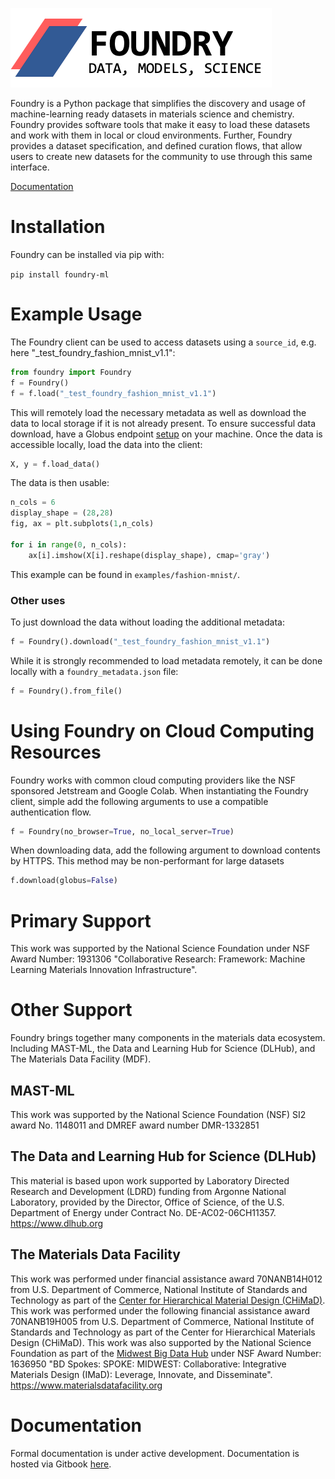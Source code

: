 ![](./assets/foundry.png)

Foundry is a Python package that simplifies the discovery and usage of machine-learning ready datasets in materials science and chemistry. Foundry provides software tools that make it easy to load these datasets and work with them in local or cloud environments. Further, Foundry provides a dataset specification, and defined curation flows, that allow users to create new datasets for the community to use through this same interface.


[Documentation](https://app.gitbook.com/@ai-materials-and-chemistry/s/foundry/v/docs)


# Installation
Foundry can be installed via pip with:

`pip install foundry-ml`

# Example Usage

The Foundry client can be used to access datasets using a `source_id`, e.g. here "_test_foundry_fashion_mnist_v1.1":

```python 
from foundry import Foundry
f = Foundry()
f = f.load("_test_foundry_fashion_mnist_v1.1")
```

This will remotely load the necessary metadata as well as download the data to local storage if it is not already present. To ensure successful data download, have a Globus endpoint [setup](https://www.globus.org/globus-connect-personal) on your machine. Once the data is accessible locally, load the data into the client:

```python 
X, y = f.load_data()
```

The data is then usable:

```python
n_cols = 6
display_shape = (28,28)
fig, ax = plt.subplots(1,n_cols)

for i in range(0, n_cols):
    ax[i].imshow(X[i].reshape(display_shape), cmap='gray')
```

This example can be found in `examples/fashion-mnist/`.

### Other uses
To just download the data without loading the additional metadata:

```python
f = Foundry().download("_test_foundry_fashion_mnist_v1.1")
```

While it is strongly recommended to load metadata remotely, it can be done locally with a `foundry_metadata.json` file:

```python 
f = Foundry().from_file()
```

# Using Foundry on Cloud Computing Resources
Foundry works with common cloud computing providers like the NSF sponsored Jetstream and Google Colab. When instantiating the Foundry client, simple add the following arguments to use a compatible authentication flow.

```python 
f = Foundry(no_browser=True, no_local_server=True)
```

When downloading data, add the following argument to download contents by HTTPS. This method may be non-performant for large datasets
```python 
f.download(globus=False)
```


# Primary Support
This work was supported by the National Science Foundation under NSF Award Number: 1931306 "Collaborative Research: Framework: Machine Learning Materials Innovation Infrastructure".

# Other Support
Foundry brings together many components in the materials data ecosystem. Including MAST-ML, the Data and Learning Hub for Science (DLHub), and The Materials Data Facility (MDF). 

## MAST-ML
This work was supported by the National Science Foundation (NSF) SI2 award No. 1148011 and DMREF award number DMR-1332851

## The Data and Learning Hub for Science (DLHub)
This material is based upon work supported by Laboratory Directed Research and Development (LDRD) funding from Argonne National Laboratory, provided by the Director, Office of Science, of the U.S. Department of Energy under Contract No. DE-AC02-06CH11357.
https://www.dlhub.org

## The Materials Data Facility
This work was performed under financial assistance award 70NANB14H012 from U.S. Department of Commerce, National Institute of Standards and Technology as part of the [Center for Hierarchical Material Design (CHiMaD)](http://chimad.northwestern.edu). This work was performed under the following financial assistance award 70NANB19H005 from U.S. Department of Commerce, National Institute of Standards and Technology as part of the Center for Hierarchical Materials Design (CHiMaD). This work was also supported by the National Science Foundation as part of the [Midwest Big Data Hub](http://midwestbigdatahub.org) under NSF Award Number: 1636950 "BD Spokes: SPOKE: MIDWEST: Collaborative: Integrative Materials Design (IMaD): Leverage, Innovate, and Disseminate".
https://www.materialsdatafacility.org

# Documentation
Formal documentation is under active development. Documentation is hosted via Gitbook [here](https://app.gitbook.com/@ai-materials-and-chemistry/s/foundry/v/docs).
